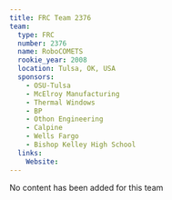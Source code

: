 ```yaml
---
title: FRC Team 2376
team:
  type: FRC
  number: 2376
  name: RoboCOMETS
  rookie_year: 2008
  location: Tulsa, OK, USA
  sponsors:
    - OSU-Tulsa
    - McElroy Manufacturing
    - Thermal Windows
    - BP
    - Othon Engineering
    - Calpine
    - Wells Fargo
    - Bishop Kelley High School
  links:
    Website: 
---
```

No content has been added for this team